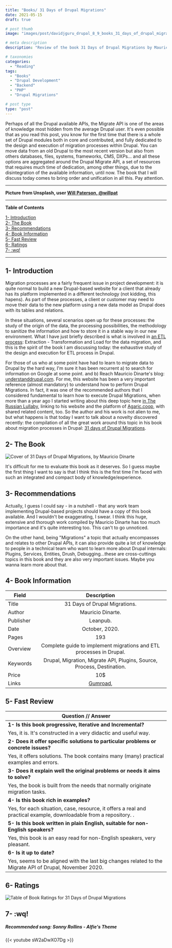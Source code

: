 ```yaml
---
title: "Books/ 31 Days of Drupal Migrations"
date: 2021-05-15
draft: true

# post thumb
image: "images/post/davidjguru_drupal_8_9_books_31_days_of_drupal_migrations_main.png"

# meta description
description: "Review of the book 31 Days of Drupal Migrations by Mauricio Dinarte"

# taxonomies
categories: 
  - "Reading"
tags:
  - "Books"
  - "Drupal Development"
  - "Backend"
  - "PHP"
  - "Drupal Migrations"

# post type
type: "post"
---
```



Perhaps of all the Drupal available APIs, the Migrate API is one of the areas of knowledge most hidden from the average Drupal user. It's even possible that as you read this post, you know for the first time that there is a whole set of Drupal modules both in core and contributed, and fully dedicated to the design and execution of migration processes within Drupal. You can move data from an old Drupal to the most recent version but also from others databases, files, systems, frameworks, CMS, DXPs... and all these options are aggregated around the Drupal Migrate API, a set of resources that requires much time of dedication, among other things, due to the disintegration of the available information, until now. The book that I will discuss today comes to bring order and unification in all this. Pay attention.  

--------------------------------------------------------------------------------------
**Picture from Unsplash, user [Will Paterson, @willpat](https://unsplash.com/@willpat)**

  
---------------------------------------------------------------------------------

**Table of Contents**  
<!-- TOC -->  
[1- Introduction](#1--introduction)  
[2- The Book](#2--the-book)  
[3- Recommendations](#3--recommendations)  
[4- Book Information](#4--book-information)  
[5- Fast Review](#5--fast-review)  
[6- Ratings](#6--ratings)  
[7- :wq!](#7--wq)  
<!-- /TOC -->

-------------------------------------------------------------------------------

## 1- Introduction

Migration processes are a fairly frequent issue in project development: it is quite normal to build a new Drupal-based website for a client that already has its platform implemented in a different technology (not kidding, this hapens). As part of these processes, a client or customer may need to move their data to the new platform using a new data model as Drupal does with its tables and relations.  
 
In these situations, several scenarios open up for these processes: the study of the origin of the data, the processing possibilities, the methodology to sanitize the information and how to store it in a stable way in our new environment. What I have just briefly described is what is involved in [an ETL process](https://en.wikipedia.org/wiki/Extract,_transform,_load): Extraction - Transformation and Load for the data migration, and this is the spirit of the book I am discussing today: the exhaustive study of the design and execution for ETL process in Drupal.  

For those of us who at some point have had to learn to migrate data to Drupal by the hard way, I'm sure it has been recurrent a) to search for information on Google at some point. and b) Reach Mauricio Dinarte's blog: [understanddrupal.com](https://understanddrupal.com/). For me, this website has been a very important reference (almost mandatory) to understand how to perform Drupal Migrations. In fact, it was one of the recommended authors that I considered fundamental to learn how to execute Drupal Migrations, when more than a year ago I started writing about this deep topic here [in The Russian Lullaby](https://www.therussianlullaby.com/blog/drupal-migrations-one-basic-resources/#6--authors-you-should-know), linking to his website and the platform of [Agaric.coop](https://agaric.coop/tags/migrate), with shared related content, too. So the author and his work is not alien to me, but what happens is that today I want to talk about a novelty discovered recently: the compilation of all the great work around this topic in his book about migration processes in Drupal: [31 days of Drupal Migrations](https://gumroad.com/l/31-days-of-drupal-migrations).  

## 2- The Book

![Cover of 31 Days of Drupal Migrations, by Mauricio Dinarte](../../images/post/davidjguru_drupal_8_9_books_31_days_of_drupal_migrations_one.png)


It's difficult for me to evaluate this book as it deserves. So I guess maybe the first thing I want to say is that I think this is the first time I'm faced with such an integrated and compact body of knowledge/experience. 





## 3- Recommendations

Actually, I guess I could say - in a nutshell - that any work team implementing Drupal-based projects should have a copy of this book available. And I wouldn't be exaggerating, I swear. I think this huge, extensive and thorough work compiled by Mauricio Dinarte has too much importance and it's quite interesting too. This can't to go unnoticed.  

On the other hand, being "Migrations" a topic that actually encompasses and relates to other Drupal APIs, it can also provide quite a lot of knowledge to people in a technical team who want to learn more about Drupal internals: Plugins, Services, Entities, Drush, Debugging...these are cross-cuttings topics in this book and they are also very important issues. Maybe you wanna learn more about  that.  




## 4- Book Information

| Field         | Description   |
| ------------- |:-------------:|
| Title         | 31 Days of Drupal Migrations. |
| Author      | Mauricio Dinarte.      |
| Publisher | Leanpub.      |
| Date | October, 2020.      |
| Pages |   193   |
| Overview | Complete guide to implement migrations and ETL processes in Drupal.      |
| Keywords | Drupal, Migration, Migrate API, Plugins, Source, Process, Destination.      |
| Price | 10$      |
| Links | [Gumroad](https://gumroad.com/l/31-days-of-drupal-migrations),      |


## 5- Fast Review

| Question // Answer         | 
| ------------- |
| **1- Is this book progressive, Iterative and Incremental?**         |
| Yes, it is. It's constructed in a very didactic and useful way.        |
| **2- Does it offer specific solutions to particular problems or concrete issues?**         |
| Yes, it offers solutions. The book contains many (many) practical examples and errors.         |
| **3- Does it explain well the original problems or needs it aims to solve?**       |
| Yes, the book is built from the needs that normally originate migration tasks.       |
| **4- Is this book rich in examples?**         |
| Yes, for each situation, case, resource, it offers a real and practical example, downloadable from a repository. .          |
| **5- Is this book written in plain English, suitable for non-English speakers?**          |
| Yes, this book is an easy read for non-English speakers, very pleasant.         |
| **6- Is it up to date?**         |
| Yes, seems to be aligned with the last big changes related to the Migrate API of Drupal, November 2020.          |


## 6- Ratings

![Table of Book Ratings for 31 Days of Drupal Migrations](../../images/post/davidjguru_drupal_8_9_books_31_days_of_drupal_migrations_rating_table.png)


## 7- :wq!


##### Recommended song: Sonny Rollins - Alfie's Theme

{{< youtube sW2aDwXO7Dg >}}

